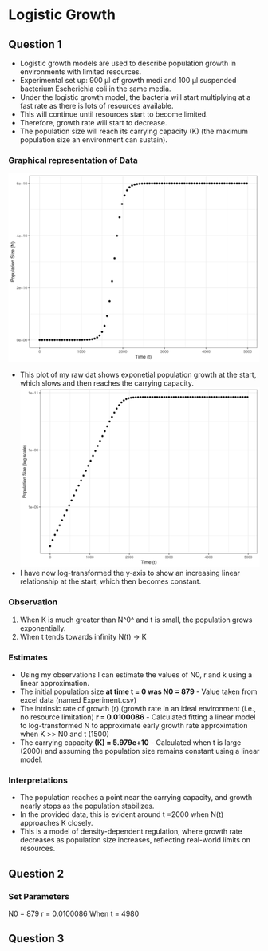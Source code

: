 # Logistic Growth
## Question 1
- Logistic growth models are used to describe population growth in environments with limited resources.
- Experimental set up: 900 μl of growth medi and 100 μl suspended bacterium Escherichia coli in the same media.
- Under the logistic growth model, the bacteria will start multiplying at a fast rate as there is lots of resources available.
- This will continue until resources start to become limited. 
- Therefore, growth rate will start to decrease.
- The population size will reach its carrying capacity (K) (the maximum population size an environment can sustain).

### Graphical representation of Data
![My Image Description](raw_data_plot.png) 
- This plot of my raw dat shows exponetial population growth at the start, which slows and then reaches the carrying capacity. 
![My Image Description](raw_data_on_log_plot.png)
- I have now log-transformed the y-axis to show an increasing linear relationship at the start, which then becomes constant.

### Observation
1. When K is much greater than N^0^ and t is small, the population grows exponentially.
2. When t tends towards infinity N(t) → K

### Estimates 
- Using my observations I can estimate the values of N0, r and k using a linear approximation.
- The initial population size **at time t = 0 was N0 = 879** - Value taken from excel data (named Experiment.csv)
- The intrinsic rate of growth (r) (growth rate in an ideal environment (i.e., no resource limitation) **r = 0.0100086** - Calculated fitting a linear model to log-transformed N to approximate early growth rate approximation when K >> N0 and t (1500)
- The carrying capacity **(K) = 5.979e+10** - Calculated when t is large (2000) and assuming the population size remains constant using a linear model. 

### Interpretations
- The population reaches a point near the carrying capacity, and growth nearly stops as the population stabilizes.
- In the provided data, this is evident around t =2000 when N(t) approaches K closely.
- This is a model of density-dependent regulation, where growth rate decreases as population size increases, reflecting real-world limits on resources.

## Question 2
### Set Parameters 
N0 = 879
r =  0.0100086
When t = 4980

## Question 3
